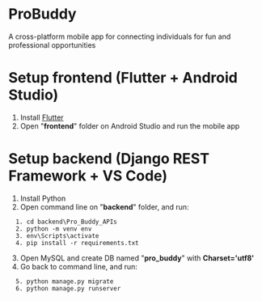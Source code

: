 # ProBuddy
A cross-platform mobile app for connecting individuals for fun and professional opportunities
# Setup frontend (Flutter + Android Studio)
1. Install [Flutter](https://docs.flutter.dev/get-started/install/windows)
2. Open "**frontend**" folder on Android Studio and run the mobile app
# Setup backend (Django REST Framework + VS Code)
1. Install Python
2. Open command line on "**backend**" folder, and run:
```
  1. cd backend\Pro_Buddy_APIs
  2. python -m venv env
  3. env\Scripts\activate
  4. pip install -r requirements.txt
```
3. Open MySQL and create DB named "**pro_buddy**" with **Charset='utf8'**
4. Go back to command line, and run:
```
  5. python manage.py migrate
  6. python manage.py runserver
```

